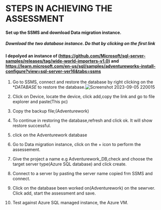 # STEPS IN ACHIEVING THE ASSESSMENT
#### Set up the SSMS and download Data migration instance.  
##### Download the two database instance. Do that by clicking on the first link 
#### I depolyed an instance of (https://github.com/Microsoft/sql-server-samples/releases/tag/wide-world-importers-v1.0) and https://learn.microsoft.com/en-us/sql/samples/adventureworks-install-configure?view=sql-server-ver16&tabs=ssms
1. Go to SSMS, connect and restore the database by right clicking on the **DATABASE* to restore the database.![Screenshot 2023-09-05 220015](https://github.com/adeshiyanife/new_undp_internshipprogram_2023/assets/139870552/776dd25d-7ca0-429e-8a03-34a456c95e1a)
 
4. Click on Device, locate the device, click add,copy the link and go to file explorer and paste(This pc)
5. Copy the backup file;(Adventurework)
6. To continue in restoring the database,refresh and click ok. It will show restore successful.
7. click on the Adventurework database
8. Go to Data migration instance, click on the + icon to perform the assessement.
9. Give the project a name e.g Adventurework_DB,check and choose the target server type(Azure SQL database) and click create.
10. Connect to a server by pasting the server name copied frm SSMS and connect.
11. Click on the database been worked on(Adventurework) on the sewrver. Click add, start the assessment and save.
12. Test against Azure SQL managed instance, the Azure VM.
